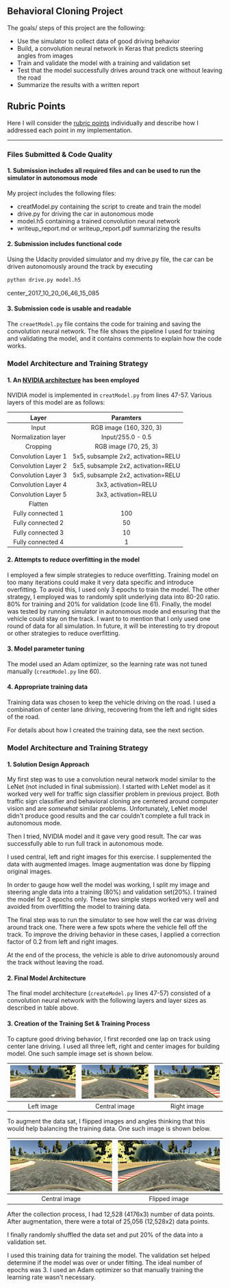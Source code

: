 
## Behavioral Cloning Project

The goals/ steps of this project are the following:
* Use the simulator to collect data of good driving behavior
* Build, a convolution neural network in Keras that predicts steering angles from images
* Train and validate the model with a training and validation set
* Test that the model successfully drives around track one without leaving the road
* Summarize the results with a written report


## Rubric Points
Here I will consider the [rubric points](https://review.udacity.com/#!/rubrics/432/view) individually and describe how I addressed each point in my implementation.  

---
### Files Submitted & Code Quality

#### 1. Submission includes all required files and can be used to run the simulator in autonomous mode

My project includes the following files:
* creatModel.py containing the script to create and train the model
* drive.py for driving the car in autonomous mode
* model.h5 containing a trained convolution neural network
* writeup_report.md or writeup_report.pdf summarizing the results

#### 2. Submission includes functional code
Using the Udacity provided simulator and my drive.py file, the car can be driven autonomously around the track by executing
```sh
python drive.py model.h5
```
center_2017_10_20_06_46_15_085

#### 3. Submission code is usable and readable

The `creaetModel.py` file contains the code for training and saving the convolution neural network. The file shows the pipeline I used for training and validating the model, and it contains comments to explain how the code works.

### Model Architecture and Training Strategy

#### 1. An [NVIDIA architecture](http://images.nvidia.com/content/tegra/automotive/images/2016/solutions/pdf/end-to-end-dl-using-px.pdf) has been employed

NVIDIA model is implemented in `creatModel.py` from lines 47-57. Various layers of this model are as follows:


| Layer         		|     Paramters	        					|
|:---------------------:|:---------------------------------------------:|
| Input         		|  RGB image  (160, 320, 3) 							|  
| Normalization layer         		|  Input/255.0 - 0.5 							|  
| Cropping         		|  RGB image  (70, 25, 3) 							|  
| Convolution Layer 1      	| 5x5, subsample 2x2, activation=RELU|
| Convolution Layer 2      	| 5x5, subsample 2x2, activation=RELU|
| Convolution Layer 3      	| 5x5, subsample 2x2, activation=RELU|
| Convolution Layer 4      	| 3x3, activation=RELU|
| Convolution Layer 5      	| 3x3, activation=RELU|                
| Flatten	      	|  |   
| Fully connected	1	| 100        		|
| Fully connected	2	| 50        		|
| Fully connected	3	| 10        		|
| Fully connected	4	| 1        		|  

#### 2. Attempts to reduce overfitting in the model

I employed a few simple strategies to reduce overfitting. Training model on too many iterations could make it very data specific and introduce overfitting. To avoid this, I used only 3 epochs to train the model. The other strategy, I employed was to randomly split underlying data into 80-20 ratio. 80% for training and 20% for validation (code line 61). Finally, the model was tested by running simulator in autonomous mode and ensuring that the vehicle could stay on the track. I want to to mention that I only used one round of data for all simulation. In future, it will be interesting to try dropout or other strategies to reduce overfitting.  

#### 3. Model parameter tuning

The model used an Adam optimizer, so the learning rate was not tuned manually (`creatModel.py` line 60).

#### 4. Appropriate training data

Training data was chosen to keep the vehicle driving on the road. I used a combination of center lane driving, recovering from the left and right sides of the road.

For details about how I created the training data, see the next section.

### Model Architecture and Training Strategy

#### 1. Solution Design Approach

My first step was to use a convolution neural network model similar to the LeNet (not included in final submission). I started with LeNet model as it worked very well for traffic sign classifier problem in previous project. Both traffic sign classifier and behavioral cloning are centered around computer vision and are *somewhat* similar problems. Unfortunately, LeNet model didn't produce good results and the car couldn't complete a full track in autonomous mode.  

Then I tried, NVIDIA model and it gave very good result. The car was successfully able to run full track in autonomous mode.

I used central, left and right images for this exercise. I supplemented the data with augmented images. Image augmentation was done by flipping original images.

In order to gauge how well the model was working, I split my image and steering angle data into a training (80%) and validation set(20%). I trained the model for 3 epochs only. These two simple steps worked very well and avoided from overfitting the model to training data.

The final step was to run the simulator to see how well the car was driving around track one. There were a few spots where the vehicle fell off the track. To improve the driving behavior in these cases, I applied a correction factor of 0.2 from left and right images.

At the end of the process, the vehicle is able to drive autonomously around the track without leaving the road.

#### 2. Final Model Architecture

The final model architecture (`createModel.py` lines 47-57) consisted of a convolution neural network with the following layers and layer sizes as described in table above.

#### 3. Creation of the Training Set & Training Process

To capture good driving behavior, I first recorded one lap on track using center lane driving. I used all three left, right and center images for building model. One such sample image set is shown below.


| ![LeftImage](images/left_2017_10_20_06_46_15_085.jpg)| ![ CenterImage](images/center_2017_10_20_06_46_15_085.jpg) | ![ RightImage](images/right_2017_10_20_06_46_15_085.jpg) |
|:---:|:---:|:---:|
| Left image | Central image | Right image |

To augment the data sat, I flipped images and angles thinking that this would help balancing the training data. One such image is shown below.

| ![CenterImage1](images/center_2017_10_20_06_46_15_085.jpg)| ![ FlippedCenterImage](images/center_2017_10_20_06_46_15_085_flipped.jpg) |
|:---:|:---:|
| Central image | Flipped image |

After the collection process, I had 12,528 (4176x3) number of data points. After augmentation, there were a total of 25,056 (12,528x2) data points.

I finally randomly shuffled the data set and put 20% of the data into a validation set.

I used this training data for training the model. The validation set helped determine if the model was over or under fitting. The ideal number of epochs was 3. I used an Adam optimizer so that manually training the learning rate wasn't necessary.
